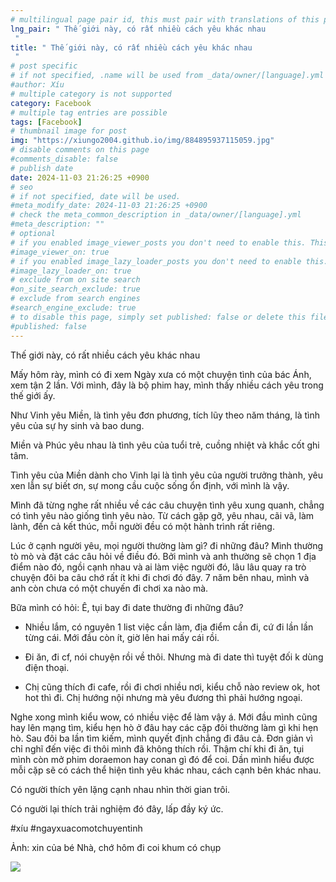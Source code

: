 ```yaml
---
# multilingual page pair id, this must pair with translations of this page. (This name must be unique)
lng_pair: " Thế giới này, có rất nhiều cách yêu khác nhau
 "
title: " Thế giới này, có rất nhiều cách yêu khác nhau
 "
# post specific
# if not specified, .name will be used from _data/owner/[language].yml
#author: Xíu
# multiple category is not supported
category: Facebook
# multiple tag entries are possible
tags: [Facebook]
# thumbnail image for post
img: "https://xiungo2004.github.io/img/884895937115059.jpg"
# disable comments on this page
#comments_disable: false
# publish date
date: 2024-11-03 21:26:25 +0900
# seo
# if not specified, date will be used.
#meta_modify_date: 2024-11-03 21:26:25 +0900
# check the meta_common_description in _data/owner/[language].yml
#meta_description: ""
# optional
# if you enabled image_viewer_posts you don't need to enable this. This is only if image_viewer_posts = false
#image_viewer_on: true
# if you enabled image_lazy_loader_posts you don't need to enable this. This is only if image_lazy_loader_posts = false
#image_lazy_loader_on: true
# exclude from on site search
#on_site_search_exclude: true
# exclude from search engines
#search_engine_exclude: true
# to disable this page, simply set published: false or delete this file
#published: false
---
```

Thế giới này, có rất nhiều cách yêu khác nhau

Mấy hôm rày, mình có đi xem Ngày xưa có một chuyện tình của bác Ánh, xem tận 2 lần. Với mình, đây là bộ phim hay, mình thấy nhiều cách yêu trong thế giới ấy.

Như Vinh yêu Miền, là tình yêu đơn phương, tích lũy theo năm tháng, là tình yêu của sự hy sinh và bao dung.

Miền và Phúc yêu nhau là tình yêu của tuổi trẻ, cuồng nhiệt và khắc cốt ghi tâm.

Tình yêu của Miền dành cho Vinh lại là tình yêu của người trưởng thành, yêu xen lẫn sự biết ơn, sự mong cầu cuộc sống ổn định, với mình là vậy.

Mình đã từng nghe rất nhiều về các câu chuyện tình yêu xung quanh, chẳng có tình yêu nào giống tình yêu nào. Từ cách gặp gỡ, yêu nhau, cãi vã, làm lành, đến cả kết thúc, mỗi người đều có một hành trình rất riêng.

Lúc ở cạnh người yêu, mọi người thường làm gì? đi những đâu? Mình thường tò mò và đặt các câu hỏi về điều đó. Bởi mình và anh thường sẽ chọn 1 địa điểm nào đó, ngồi cạnh nhau và ai làm việc người đó, lâu lâu quay ra trò chuyện đôi ba câu chớ rất ít khi đi chơi đó đây. 7 năm bên nhau, mình và anh còn chưa có một chuyến đi chơi xa nào mà.

Bữa mình có hỏi: Ê, tụi bay đi date thường đi những đâu?

- Nhiều lắm, có nguyên 1 list việc cần làm, địa điểm cần đi, cứ đi lần lần từng cái. Mới đầu còn ít, giờ lên hai mấy cái rồi.

- Đi ăn, đi cf, nói chuyện rồi về thôi. Nhưng mà đi date thì tuyệt đối k dùng điện thoại.

- Chị cũng thích đi cafe, rồi đi chơi nhiều nơi, kiểu chỗ nào review ok, hot hot thì đi. Chị hướng nội nhưng mà yêu đương thì phải hướng ngoại.

Nghe xong mình kiểu wow, có nhiều việc để làm vậy á. Mới đầu mình cũng hay lên mạng tìm, kiểu hẹn hò ở đâu hay các cặp đôi thường làm gì khi hẹn hò. Sau đôi ba lần tìm kiếm, mình quyết định chẳng đi đâu cả. Đơn giản vì chỉ nghĩ đến việc đi thôi mình đã không thích rồi. Thậm chí khi đi ăn, tụi mình còn mở phim doraemon hay conan gì đó để coi. Dần mình hiểu được mỗi cặp sẽ có cách thể hiện tình yêu khác nhau, cách cạnh bên khác nhau.

Có người thích yên lặng cạnh nhau nhìn thời gian trôi.

Có người lại thích trải nghiệm đó đây, lấp đầy ký ức.

#xíu #ngayxuacomotchuyentinh

Ảnh: xin của bé Nhà, chớ hôm đi coi khum có chụp 
<!-- outline-end -->
<img src= "https://xiungo2004.github.io/img/884895937115059.jpg">